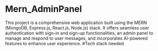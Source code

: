 # Mern_AdminPanel
This project is a comprehensive web application built using the MERN (MongoDB, Express.js, React.js, Node.js) stack. It offers seamless user authentication with sign-in and sign-up functionalities, an admin panel to manage and respond to user messages, and incorporates AI-powered features to enhance user experience.
#Tech stack needed
